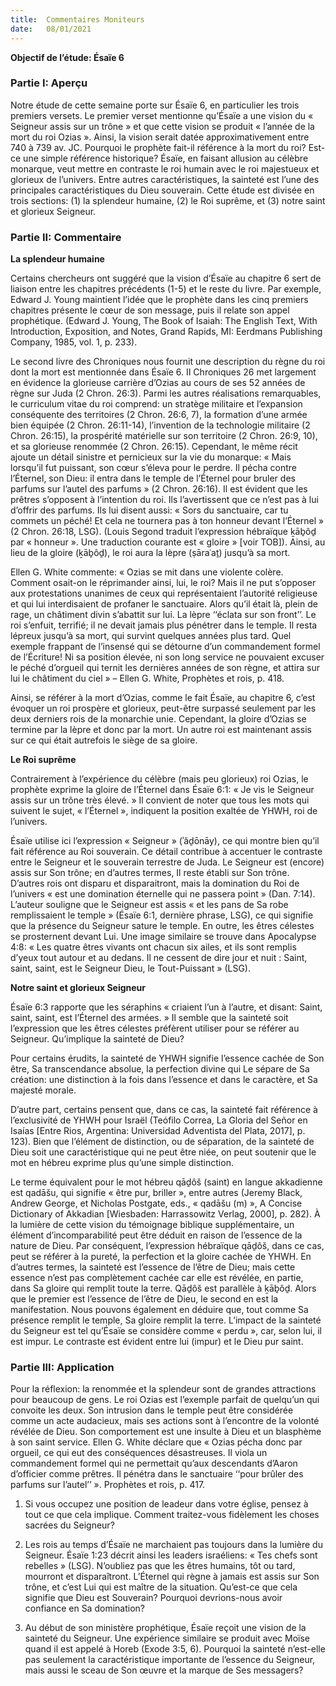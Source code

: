 ```yaml
---
title:  Commentaires Moniteurs
date:   08/01/2021
---
```


**Objectif de l’étude: Ésaïe 6**

### Partie I: Aperçu

Notre étude de cette semaine porte sur Ésaïe 6, en particulier les trois premiers versets. Le premier verset mentionne qu’Ésaïe a une vision du « Seigneur assis sur un trône » et que cette vision se produit « l’année de la mort du roi Ozias ». Ainsi, la vision serait datée approximativement entre 740 à 739 av. JC. Pourquoi le prophète fait-il référence à la mort du roi? Est-ce une simple référence historique? Ésaïe, en faisant allusion au célèbre monarque, veut mettre en contraste le roi humain avec le roi majestueux et glorieux de l’univers. Entre autres caractéristiques, la sainteté est l’une des principales caractéristiques du Dieu souverain. Cette étude est divisée en trois sections: (1) la splendeur humaine, (2) le Roi suprême, et (3) notre saint et glorieux Seigneur.

### Partie II: Commentaire

**La splendeur humaine**

Certains chercheurs ont suggéré que la vision d’Ésaïe au chapitre 6 sert de liaison entre les chapitres précédents (1-5) et le reste du livre. Par exemple, Edward J. Young maintient l’idée que le prophète dans les cinq premiers chapitres présente le cœur de son message, puis il relate son appel prophétique. (Edward J. Young, The Book of Isaiah: The English Text, With Introduction, Exposition, and Notes, Grand Rapids, MI: Eerdmans Publishing Company, 1985, vol. 1, p. 233).

Le second livre des Chroniques nous fournit une description du règne du roi dont la mort est mentionnée dans Ésaïe 6. II Chroniques 26 met largement en évidence la glorieuse carrière d’Ozias au cours de ses 52 années de règne sur Juda (2 Chron. 26:3). Parmi les autres réalisations remarquables, le curriculum vitae du roi comprend: un stratège militaire et l’expansion conséquente des territoires (2 Chron. 26:6, 7), la formation d’une armée bien équipée (2 Chron. 26:11-14), l’invention de la technologie militaire (2 Chron. 26:15), la prospérité matérielle sur son territoire (2 Chron. 26:9, 10), et sa glorieuse renommée (2 Chron. 26:15). Cependant, le même récit ajoute un détail sinistre et pernicieux sur la vie du monarque: « Mais lorsqu’il fut puissant, son cœur s’éleva pour le perdre. Il pécha contre l’Éternel, son Dieu: il entra dans le temple de l’Éternel pour bruler des parfums sur l’autel des parfums » (2 Chron. 26:16). Il est évident que les prêtres s’opposent à l’intention du roi. Ils l’avertissent que ce n’est pas à lui d’offrir des parfums. Ils lui disent aussi: « Sors du sanctuaire, car tu commets un péché! Et cela ne tournera pas à ton honneur devant l’Éternel » (2 Chron. 26:18, LSG). (Louis Segond traduit l’expression hébraïque ḵāḇôḏ par « honneur ». Une traduction courante est « gloire » [voir TOB]). Ainsi, au lieu de la gloire (ḵāḇôḏ), le roi aura la lèpre (ṣāraʿaṯ) jusqu’à sa mort.

Ellen G. White commente: « Ozias se mit dans une violente colère. Comment osait-on le réprimander ainsi, lui, le roi? Mais il ne put s’opposer aux protestations unanimes de ceux qui représentaient l’autorité religieuse et qui lui interdisaient de profaner le sanctuaire. Alors qu’il était là, plein de rage, un châtiment divin s’abattit sur lui. La lèpre ‘‘éclata sur son front’’. Le roi s’enfuit, terrifié; il ne devait jamais plus pénétrer dans le temple. Il resta lépreux jusqu’à sa mort, qui survint quelques années plus tard. Quel exemple frappant de l’insensé qui se détourne d’un commandement formel de l’Écriture! Ni sa position élevée, ni son long service ne pouvaient excuser le péché d’orgueil qui ternit les dernières années de son règne, et attira sur lui le châtiment du ciel » – Ellen G. White, Prophètes et rois, p. 418.

Ainsi, se référer à la mort d’Ozias, comme le fait Ésaïe, au chapitre 6, c’est évoquer un roi prospère et glorieux, peut-être surpassé seulement par les deux derniers rois de la monarchie unie. Cependant, la gloire d’Ozias se termine par la lèpre et donc par la mort. Un autre roi est maintenant assis sur ce qui était autrefois le siège de sa gloire.

**Le Roi suprême**

Contrairement à l’expérience du célèbre (mais peu glorieux) roi Ozias, le prophète exprime la gloire de l’Éternel dans Ésaïe 6:1: « Je vis le Seigneur assis sur un trône très élevé. » Il convient de noter que tous les mots qui suivent le sujet, « l’Éternel », indiquent la position exaltée de YHWH, roi de l’univers.

Ésaïe utilise ici l’expression « Seigneur » (ʾăḏōnāy), ce qui montre bien qu’il fait référence au Roi souverain. Ce détail contribue à accentuer le contraste entre le Seigneur et le souverain terrestre de Juda. Le Seigneur est (encore) assis sur Son trône; en d’autres termes, Il reste établi sur Son trône. D’autres rois ont disparu et disparaitront, mais la domination du Roi de l’univers « est une domination éternelle qui ne passera point » (Dan. 7:14). L’auteur souligne que le Seigneur est assis « et les pans de Sa robe remplissaient le temple » (Ésaïe 6:1, dernière phrase, LSG), ce qui signifie que la présence du Seigneur sature le temple. En outre, les êtres célestes se prosternent devant Lui. Une image similaire se trouve dans Apocalypse 4:8: « Les quatre êtres vivants ont chacun six ailes, et ils sont remplis d’yeux tout autour et au dedans. Il ne cessent de dire jour et nuit : Saint, saint, saint, est le Seigneur Dieu, le Tout-Puissant » (LSG).

**Notre saint et glorieux Seigneur**

Ésaïe 6:3 rapporte que les séraphins « criaient l’un à l’autre, et disant: Saint, saint, saint, est l’Éternel des armées. » Il semble que la sainteté soit l’expression que les êtres célestes préfèrent utiliser pour se référer au Seigneur. Qu’implique la sainteté de Dieu?

Pour certains érudits, la sainteté de YHWH signifie l’essence cachée de Son être, Sa transcendance absolue, la perfection divine qui Le sépare de Sa création: une distinction à la fois dans l’essence et dans le caractère, et Sa majesté morale.

D’autre part, certains pensent que, dans ce cas, la sainteté fait référence à l’exclusivité de YHWH pour Israël (Teófilo Correa, La Gloria del Señor en Isaías [Entre Rios, Argentina: Universidad Adventista del Plata, 2017], p. 123). Bien que l’élément de distinction, ou de séparation, de la sainteté de Dieu soit une caractéristique qui ne peut être niée, on peut soutenir que le mot en hébreu exprime plus qu’une simple distinction.

Le terme équivalent pour le mot hébreu qāḏôš (saint) en langue akkadienne est qadāšu, qui signifie « être pur, briller », entre autres (Jeremy Black, Andrew George, et Nicholas Postgate, eds., « qadāšu (m) », A Concise Dictionary of Akkadian [Wiesbaden: Harrassowitz Verlag, 2000], p. 282). À la lumière de cette vision du témoignage biblique supplémentaire, un élément d’incomparabilité peut être déduit en raison de l’essence de la nature de Dieu. Par conséquent, l’expression hébraïque qāḏôš, dans ce cas, peut se référer à la pureté, la perfection et la gloire cachée de YHWH. En d’autres termes, la sainteté est l’essence de l’être de Dieu; mais cette essence n’est pas complètement cachée car elle est révélée, en partie, dans Sa gloire qui remplit toute la terre. Qāḏôš est parallèle à ḵāḇôḏ. Alors que le premier est l’essence de l’être de Dieu, le second en est la manifestation. Nous pouvons également en déduire que, tout comme Sa présence remplit le temple, Sa gloire remplit la terre. L’impact de la sainteté du Seigneur est tel qu’Ésaïe se considère comme « perdu », car, selon lui, il est impur. Le contraste est évident entre lui (impur) et le Dieu pur saint.

### Partie III: Application

Pour la réflexion: la renommée et la splendeur sont de grandes attractions pour beaucoup de gens. Le roi Ozias est l’exemple parfait de quelqu’un qui convoite les deux. Son intrusion dans le temple peut être considérée comme un acte audacieux, mais ses actions sont à l’encontre de la volonté révélée de Dieu. Son comportement est une insulte à Dieu et un blasphème à son saint service. Ellen G. White déclare que « Ozias pécha donc par orgueil, ce qui eut des conséquences désastreuses. Il viola un commandement formel qui ne permettait qu’aux descendants d’Aaron d’officier comme prêtres. Il pénétra dans le sanctuaire ‘‘pour brûler des parfums sur l’autel’’ ». Prophètes et rois, p. 417.

1. Si vous occupez une position de leadeur dans votre église, pensez à tout ce que cela implique. Comment traitez-vous fidèlement les choses sacrées du Seigneur?

2. Les rois au temps d’Ésaïe ne marchaient pas toujours dans la lumière du Seigneur. Ésaïe 1:23 décrit ainsi les leaders israéliens: « Tes chefs sont rebelles » (LSG). N’oubliez pas que les êtres humains, tôt ou tard, mourront et disparaîtront. L’Éternel qui règne à jamais est assis sur Son trône, et c’est Lui qui est maître de la situation. Qu’est-ce que cela signifie que Dieu est Souverain? Pourquoi devrions-nous avoir confiance en Sa domination?

3. Au début de son ministère prophétique, Ésaïe reçoit une vision de la sainteté du Seigneur. Une expérience similaire se produit avec Moïse quand il est appelé à Horeb (Exode 3:5, 6). Pourquoi la sainteté n’est-elle pas seulement la caractéristique importante de l’essence du Seigneur, mais aussi le sceau de Son œuvre et la marque de Ses messagers?